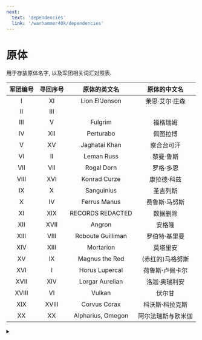 ```yaml
---
next:
  text: 'dependencies'
  link: '/warhammer40k/dependencies'
---
```


# 原体

用于存放原体名字, 以及军团相关词汇对照表.

| 军团编号 | 寻回序号 |   原体的英文名    |    原体的中文名    |
|:--------:|:--------:|:-----------------:|:------------------:|
|    I     |    XI    |  Lion El'Jonson   |   莱恩·艾尔·庄森   |
|    II    |   III    |                   |                    |
|   III    |    V     |      Fulgrim      |      福格瑞姆      |
|    IV    |   XII    |     Perturabo     |      佩图拉博      |
|    V     |    XV    |   Jaghatai Khan   |     察合台可汗     |
|    VI    |    II    |    Leman Russ     |     黎曼·鲁斯      |
|   VII    |   VII    |    Rogal Dorn     |     罗格·多恩      |
|   VIII   |   XVI    |   Konrad Curze    |    康拉德·科兹     |
|    IX    |    X     |    Sanguinius     |      圣吉列斯      |
|    X     |    IV    |   Ferrus Manus    |   费鲁斯·马努斯    |
|    XI    |   XIX    | RECORDS REDACTED  |      数据删除      |
|   XII    |   XVII   |      Angron       |       安格隆       |
|   XIII   |   VIII   | Roboute Guilliman |   罗伯特·基里曼    |
|   XIV    |   XIII   |     Mortarion     |      莫塔里安      |
|    XV    |    IX    |  Magnus the Red   |  (赤红的)马格努斯  |
|   XVI    |    I     |  Horus Lupercal   |  荷鲁斯·卢佩卡尔   |
|   XVII   |   XIV    |  Lorgar Aurelian  |   洛迦·奥瑞利安    |
|  XVIII   |    VI    |      Vulkan       |       伏尔甘       |
|   XIX    |  XVIII   |   Corvus Corax    |  科沃斯·科拉克斯   |
|    XX    |    XX    | Alpharius, Omegon | 阿尔法瑞斯与欧米伽 |

<details>
<summary></summary>

| 军团编号 | 寻回序号 |                        原体的英文名                        |                    原体的中文名                    |
|:--------:|:--------:|:----------------------------------------------------------:|:----------------------------------------------:|
|    II    |   III    | <details><summary></summary>~~RECORDS REDACTED~~</details> | <details><summary></summary>~~数据删除~~</details> |

</details>
